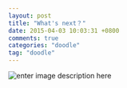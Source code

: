 ```yaml
---
layout: post
title: "What's next？"
date: 2015-04-03 10:03:31 +0800
comments: true
categories: "doodle"
tag: "doodle"
---
```

![enter image description here](http://7xkn3f.com1.z0.glb.clouddn.com/whatsnext.jpg)